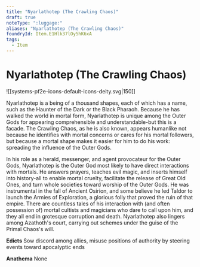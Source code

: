 ```yaml
---
title: "Nyarlathotep (The Crawling Chaos)"
draft: true
noteType: ":luggage:"
aliases: "Nyarlathotep (The Crawling Chaos)"
foundryId: Item.E1Hlk37lOy5hK6xA
tags:
  - Item
---
```


# Nyarlathotep (The Crawling Chaos)
![[systems-pf2e-icons-default-icons-deity.svg|150]]

Nyarlathotep is a being of a thousand shapes, each of which has a name, such as the Haunter of the Dark or the Black Pharaoh. Because he has walked the world in mortal form, Nyarlathotep is unique among the Outer Gods for appearing comprehensible and understandable-but this is a facade. The Crawling Chaos, as he is also known, appears humanlike not because he identifies with mortal concerns or cares for his mortal followers, but because a mortal shape makes it easier for him to do his work: spreading the influence of the Outer Gods.

In his role as a herald, messenger, and agent provocateur for the Outer Gods, Nyarlathotep is the Outer God most likely to have direct interactions with mortals. He answers prayers, teaches evil magic, and inserts himself into history-all to enable mortal cruelty, facilitate the release of Great Old Ones, and turn whole societies toward worship of the Outer Gods. He was instrumental in the fall of Ancient Osirion, and some believe he led Taldor to launch the Armies of Exploration, a glorious folly that proved the ruin of that empire. There are countless tales of his interaction with (and often possession of) mortal cultists and magicians who dare to call upon him, and they all end in grotesque corruption and death. Nyarlathotep also lingers among Azathoth's court, carrying out schemes under the guise of the Primal Chaos's will.

**Edicts** Sow discord among allies, misuse positions of authority by steering events toward apocalyptic ends

**Anathema** None
